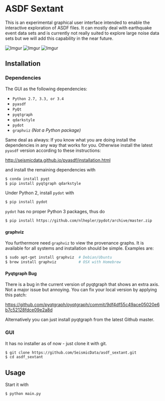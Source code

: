 # ASDF Sextant

This is an experimental graphical user interface intended to enable the interactive exploration of ASDF files. It can mostly deal with earthquake event data sets and is currently not really suited to explore large noise data sets but we will add this capability in the near future.

![Imgur](http://i.imgur.com/dR6T2XE.png)
![Imgur](http://i.imgur.com/Zk97r3K.png)
![Imgur](http://i.imgur.com/BRvdjoL.png)

## Installation

### Dependencies

The GUI as the following dependencies:

* `Python 2.7, 3.3, or 3.4`
* `pyasdf`
* `PyQt`
* `pyqtgraph`
* `qdarkstyle`
* `pydot`
* `graphviz` *(Not a Python package)*

Same deal as always: If you know what you are doing install the dependencies in any way that works for you. Otherwise install the latest `pyasdf` version  according to these instructions:

http://seismicdata.github.io/pyasdf/installation.html

and install the remaining dependencies with

```bash
$ conda install pyqt
$ pip install pyqtgraph qdarkstyle
```

Under Python 2, install `pydot` with

```bash
$ pip install pydot
```

`pydot` has no proper Python 3  packages, thus do

```bash
$ pip install https://github.com/nlhepler/pydot/archive/master.zip
```

#### graphviz

You furthermore need `graphviz` to view the provenance graphs. It is available for all systems and installation should be simple. Examples are:

```bash
$ sudo apt-get install graphviz  # Debian/Ubuntu
$ brew install graphviz          # OSX with Homebrew
```


#### Pyqtgraph Bug

There is a bug in the current version of pyqtgraph that shows an extra axis. Not a major issue but annoying. You can fix your local version by applying this patch:

https://github.com/pyqtgraph/pyqtgraph/commit/9df4df55c49ace05020e6b7c52128fdce09e2a8d

Alternatively you can just install pyqtgraph from the latest Github master.

### GUI

It has no installer as of now - just clone it with git.

```bash
$ git clone https://github.com/SeismicData/asdf_sextant.git
$ cd asdf_sextant
```

## Usage

Start it with

```bash
$ python main.py
```
